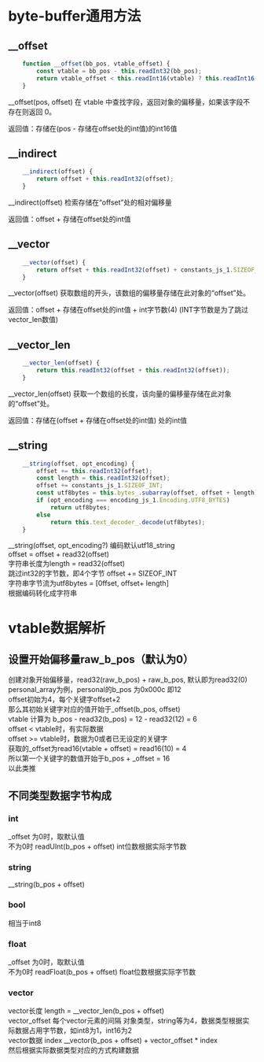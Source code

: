 # byte-buffer通用方法
## __offset
```javascript
    function __offset(bb_pos, vtable_offset) {
        const vtable = bb_pos - this.readInt32(bb_pos);
        return vtable_offset < this.readInt16(vtable) ? this.readInt16(vtable + vtable_offset) : 0;
    }
```
__offset(pos, offset) 在 vtable 中查找字段，返回对象的偏移量，如果该字段不存在则返回 0。

返回值：存储在(pos - 存储在offset处的int值)的int16值
## __indirect
```javascript
    __indirect(offset) {
        return offset + this.readInt32(offset);
    }
```
__indirect(offset) 检索存储在“offset”处的相对偏移量

返回值：offset + 存储在offset处的int值
## __vector
```javascript
    __vector(offset) {
        return offset + this.readInt32(offset) + constants_js_1.SIZEOF_INT; // data starts after the length
    }
```
__vector(offset) 获取数组的开头，该数组的偏移量存储在此对象的“offset”处。

返回值：offset + 存储在offset处的int值 + int字节数(4) (INT字节数是为了跳过vector_len数值)
## __vector_len
```javascript
    __vector_len(offset) {
        return this.readInt32(offset + this.readInt32(offset));
    }
```
__vector_len(offset) 获取一个数组的长度，该向量的偏移量存储在此对象的“offset”处。

返回值：存储在(offset + 存储在offset处的int值) 处的int值

## __string
```javascript
    __string(offset, opt_encoding) {
        offset += this.readInt32(offset);
        const length = this.readInt32(offset);
        offset += constants_js_1.SIZEOF_INT;
        const utf8bytes = this.bytes_.subarray(offset, offset + length);
        if (opt_encoding === encoding_js_1.Encoding.UTF8_BYTES)
            return utf8bytes;
        else
            return this.text_decoder_.decode(utf8bytes);
    }
```
__string(offset, opt_encoding?)  编码默认utf18_string<br/>
offset = offset + read32(offset) <br/>
字符串长度为length = read32(offset) <br/>
跳过int32的字节数，即4个字节 offset += SIZEOF_INT <br/>
字符串字节流为utf8bytes = [0ffset, offset+ length] <br/>
根据编码转化成字符串

# vtable数据解析
## 设置开始偏移量raw_b_pos（默认为0）
创建对象开始偏移量，read32(raw_b_pos) + raw_b_pos, 默认即为read32(0)<br/>
personal_array为例，personal的b_pos 为0x000c 即12<br/>
offset初始为4，每个关键字offset+2<br/>
那么其初始关键字对应的值开始于_offset(b_pos, offset)<br/>
vtable 计算为 b_pos - read32(b_pos) = 12 - read32(12) = 6<br/>
offset < vtable时，有实际数据<br/>
offset >= vtable时，数据为0或者已无设定的关键字<br/>
获取的_offset为read16(vtable + offset) = read16(10) = 4<br/>
所以第一个关键字的数值开始于b_pos + _offset = 16 <br/>
以此类推

## 不同类型数据字节构成
### int
_offset 为0时，取默认值<br/>
不为0时 readUInt(b_pos + offset) int位数根据实际字节数

### string
__string(b_pos + offset)

### bool
相当于int8

### float
_offset 为0时，取默认值<br/>
不为0时 readFloat(b_pos + offset) float位数根据实际字节数

### vector
vector长度 length = __vector_len(b_pos + offset) <br/>
vector_offset 每个vector元素的间隔 对象类型，string等为4，数据类型根据实际数据占用字节数，如int8为1，int16为2<br/>
vector数据 index __vector(b_pos + offset) + vector_offset * index <br/>
然后根据实际数据类型对应的方式构建数据
